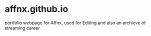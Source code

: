 # affnx.github.io
portfolio webpage for Affnx, used for Editing and also an archieve of streaming career
